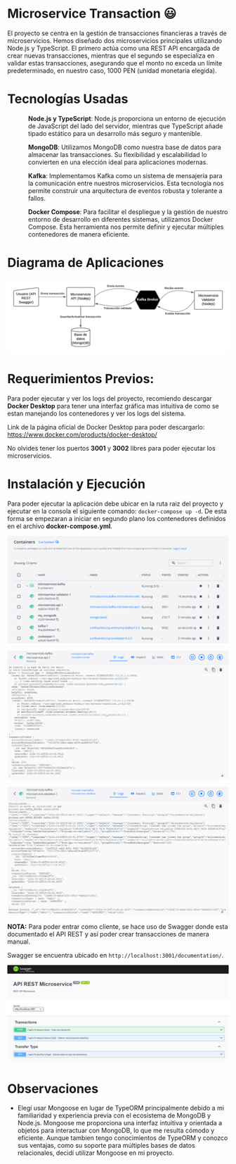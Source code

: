 # Microservice Transaction :smiley:

El proyecto se centra en la gestión de transacciones financieras a través de microservicios. Hemos diseñado dos microservicios principales utilizando Node.js y TypeScript. El primero actúa como una REST API encargada de crear nuevas transacciones, mientras que el segundo se especializa en validar estas transacciones, asegurando que el monto no exceda un límite predeterminado, en nuestro caso, 1000 PEN (unidad monetaria elegida).

# Tecnologías Usadas

<ol>
  <ul><strong>Node.js y TypeScript</strong>: Node.js proporciona un entorno de ejecución de JavaScript del lado del servidor, mientras que TypeScript añade tipado estático para un desarrollo más seguro y mantenible.</ul>
  <ul><strong>MongoDB</strong>: Utilizamos MongoDB como nuestra base de datos para almacenar las transacciones. Su flexibilidad y escalabilidad lo convierten en una elección ideal para aplicaciones modernas.</ul>
  <ul><strong>Kafka</strong>: Implementamos Kafka como un sistema de mensajería para la comunicación entre nuestros microservicios. Esta tecnología nos permite construir una arquitectura de eventos robusta y tolerante a fallos.</ul>
  <ul><strong>Docker Compose</strong>: Para facilitar el despliegue y la gestión de nuestro entorno de desarrollo en diferentes sistemas, utilizamos Docker Compose. Esta herramienta nos permite definir y ejecutar múltiples contenedores de manera eficiente.</ul>

</ol>





# Diagrama de Aplicaciones

![Diagrama de Aplicaciones](https://github.com/MyPortfolio-Cesar/microservices-kafka/blob/master/assets/Diagrama%20de%20aplicaciones.png)


# Requerimientos Previos:

Para poder ejecutar y ver los logs del proyecto, recomiendo descargar **Docker Desktop** para tener una interfaz gráfica mas intuitiva de como se estan manejando los contenedores y ver los logs del sistema.

Link de la página oficial de Docker Desktop para poder descargarlo: https://www.docker.com/products/docker-desktop/

No olvides tener los puertos **3001** y **3002** libres para poder ejecutar los microservicios.

# Instalación y Ejecución

Para poder ejecutar la aplicación debe ubicar en la ruta raiz del proyecto y ejecutar en la consola el siguiente comando: `docker-compose up -d`. De esta forma se empezaran a iniciar en segundo plano los contenedores definidos en el archivo **docker-compose.yml**.

![Docker containers](https://github.com/MyPortfolio-Cesar/microservices-kafka/blob/master/assets/Docker%20containers.png)

![Microservicio Api](https://github.com/MyPortfolio-Cesar/microservices-kafka/blob/master/assets/Microservice%20API.png)

![Microservicio Validator](https://github.com/MyPortfolio-Cesar/microservices-kafka/blob/master/assets/Microservice%20Validator.png)



**NOTA:** Para poder entrar como cliente, se hace uso de Swagger donde esta documentado el API REST y así poder crear transacciones de manera manual.

Swagger se encuentra ubicado en `http://localhost:3001/documentation/`.

![Swagger](https://github.com/MyPortfolio-Cesar/microservices-kafka/blob/master/assets/Swagger%20API%20REST.png)

# Observaciones

- Elegí usar Mongoose en lugar de TypeORM principalmente debido a mi familiaridad y experiencia previa con el ecosistema de MongoDB y Node.js. Mongoose me proporciona una interfaz intuitiva y orientada a objetos para interactuar con MongoDB, lo que me resulta cómodo y eficiente. Aunque tambien tengo conocimientos de TypeORM y conozco sus ventajas, como su soporte para múltiples bases de datos relacionales, decidí utilizar Mongoose en mi proyecto.






